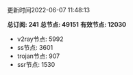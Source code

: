 更新时间2022-06-07 11:48:13

**总订阅: 241**
**总节点: 49151**
**有效节点: 12030**
- v2ray节点: 5992
- ss节点: 3601
- trojan节点: 907
- ssr节点: 1530
